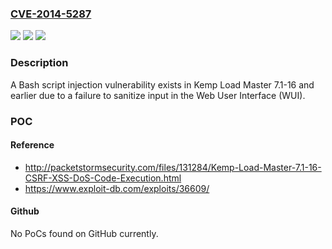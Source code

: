 ### [CVE-2014-5287](https://cve.mitre.org/cgi-bin/cvename.cgi?name=CVE-2014-5287)
![](https://img.shields.io/static/v1?label=Product&message=n%2Fa&color=blue)
![](https://img.shields.io/static/v1?label=Version&message=n%2Fa&color=blue)
![](https://img.shields.io/static/v1?label=Vulnerability&message=n%2Fa&color=brighgreen)

### Description

A Bash script injection vulnerability exists in Kemp Load Master 7.1-16 and earlier due to a failure to sanitize input in the Web User Interface (WUI).

### POC

#### Reference
- http://packetstormsecurity.com/files/131284/Kemp-Load-Master-7.1-16-CSRF-XSS-DoS-Code-Execution.html
- https://www.exploit-db.com/exploits/36609/

#### Github
No PoCs found on GitHub currently.

